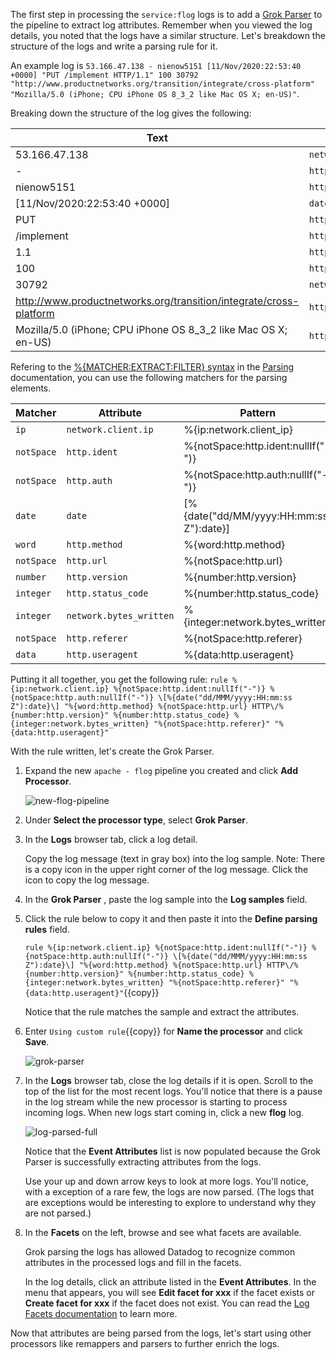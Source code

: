 The first step in processing the `service:flog` logs is to add a <a href="https://docs.datadoghq.com/logs/processing/processors/?tab=ui#grok-parser" target="_blank">Grok Parser</a> to the pipeline to extract log attributes. Remember when you viewed the log details, you noted that the logs have a similar structure. Let's breakdown the structure of the logs and write a parsing rule for it.

An example log is `53.166.47.138 - nienow5151 [11/Nov/2020:22:53:40 +0000] "PUT /implement HTTP/1.1" 100 30792 "http://www.productnetworks.org/transition/integrate/cross-platform" "Mozilla/5.0 (iPhone; CPU iPhone OS 8_3_2 like Mac OS X; en-US)"`. 

Breaking down the structure of the log gives the following:

| Text                                                                  | Attribute               |
| --------------------------------------------------------------------- | ----------------------- |
| 53.166.47.138                                                         | `network.client.ip`     | 
| -                                                                     | `http.ident`            |
| nienow5151                                                            | `http.auth`             |
| [11/Nov/2020:22:53:40 +0000]                                          | `date`                  |
| PUT                                                                   | `http.method`           |
| /implement                                                            | `http.url`              |
| 1.1                                                                   | `http.version`          |
| 100                                                                   | `http.status_code`      |
| 30792                                                                 | `network.bytes_written` |
| http://www.productnetworks.org/transition/integrate/cross-platform    | `http.referer`          |
| Mozilla/5.0 (iPhone; CPU iPhone OS 8_3_2 like Mac OS X; en-US)        | `http.useragent`        |

Refering to the <a href="https://docs.datadoghq.com/logs/processing/parsing/overview" target="_blank">%{MATCHER:EXTRACT:FILTER} syntax</a> in the <a href="https://docs.datadoghq.com/logs/processing/parsing/" target="_blank">Parsing</a> documentation, you can use the following matchers for the parsing elements.

| Matcher    | Attribute               | Pattern                                   |
| ---------- | ----------------------- | ------------------------------------------|
| `ip`       | `network.client.ip`     | %{ip:network.client_ip}                   |
| `notSpace` | `http.ident`            | %{notSpace:http.ident:nullIf("-")}        |
| `notSpace` | `http.auth`             | %{notSpace:http.auth:nullIf("-")}         |
| `date`     | `date`                  | \[%{date("dd/MM/yyyy:HH:mm:ss Z"):date}\] |
| `word`     | `http.method`           | %{word:http.method}                       |
| `notSpace` | `http.url`              | %{notSpace:http.url}                      |
| `number`   | `http.version`          | %{number:http.version}                    |
| `integer`  | `http.status_code`      | %{number:http.status_code}                |
| `integer`  | `network.bytes_written` | %{integer:network.bytes_written}          |
| `notSpace` | `http.referer`          | %{notSpace:http.referer}                  |
| `data`     | `http.useragent`        | %{data:http.useragent}                    |

Putting it all together, you get the following rule:
`rule %{ip:network.client.ip} %{notSpace:http.ident:nullIf("-")} %{notSpace:http.auth:nullIf("-")} \[%{date("dd/MMM/yyyy:HH:mm:ss Z"):date}\] "%{word:http.method} %{notSpace:http.url} HTTP\/%{number:http.version}" %{number:http.status_code} %{integer:network.bytes_written} "%{notSpace:http.referer}" "%{data:http.useragent}"`

With the rule written, let's create the Grok Parser.

1. Expand the new `apache - flog` pipeline you created and click **Add Processor**.

    ![new-flog-pipeline](logspipeline/assets/new-flog-pipeline.png)
     
2. Under **Select the processor type**, select **Grok Parser**.

3. In the **Logs** browser tab, click a log detail.

    Copy the log message (text in gray box) into the log sample. Note: There is a copy icon in the upper right corner of the log message. Click the icon to copy the log message.

3. In the **Grok Parser** , paste the log sample into the **Log samples** field.

4. Click the rule below to copy it and then paste it into the **Define parsing rules** field.

    `rule %{ip:network.client.ip} %{notSpace:http.ident:nullIf("-")} %{notSpace:http.auth:nullIf("-")} \[%{date("dd/MMM/yyyy:HH:mm:ss Z"):date}\] "%{word:http.method} %{notSpace:http.url} HTTP\/%{number:http.version}" %{number:http.status_code} %{integer:network.bytes_written} "%{notSpace:http.referer}" "%{data:http.useragent}"`{{copy}}

    Notice that the rule matches the sample and extract the attributes.

5. Enter `Using custom rule`{{copy}} for **Name the processor** and click **Save**.

    ![grok-parser](logspipeline/assets/grok-config.png)

6. In the **Logs** browser tab, close the log details if it is open. Scroll to the top of the list for the most recent logs. You'll notice that there is a pause in the log stream while the new processor is starting to process incoming logs. When new logs start coming in, click a new **flog** log.

    ![log-parsed-full](logspipeline/assets/log-parsed-full.png)
    
    Notice that the **Event Attributes** list is now populated because the Grok Parser is successfully extracting attributes from the logs.

    Use your up and down arrow keys to look at more logs. You'll notice, with a exception of a rare few, the logs are now parsed. (The logs that are exceptions would be interesting to explore to understand why they are not parsed.)

4. In the **Facets** on the left, browse and see what facets are available. 

    Grok parsing the logs has allowed Datadog to recognize common attributes in the processed logs and fill in the facets.

    In the log details, click an attribute listed in the **Event Attributes**. In the menu that appears, you will see **Edit facet for xxx** if the facet exists or **Create facet for xxx** if the facet does not exist. You can read the <a href="https://docs.datadoghq.com/logs/explorer/facets/" target="_blank">Log Facets documentation</a> to learn more. 

Now that attributes are being parsed from the logs, let's start using other processors like remappers and parsers to further enrich the logs.